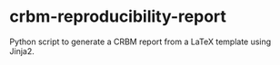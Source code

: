 # crbm-reproducibility-report

Python script to generate a CRBM report from a LaTeX template using Jinja2.